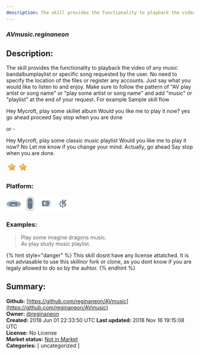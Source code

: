 ```yaml
---
description: The skill provides the functionality to playback the video of any music bandalbumplaylist
---
```


### _AVmusic.reginaneon_  
## Description:  
The skill provides the functionality to playback the video of any music bandalbumplaylist
or specific song requested by the user. No need to specify the location of the files or register any accounts.
Just say what you would like to listen to and enjoy.
Make sure to follow the pattern of "AV play artist or song name" or "play some artist or song name" and
add "music" or "playlist" at the end of your request.
For example
Sample skill flow

Hey Mycroft, play some skillet album
Would you like me to play it now?
yes go ahead proceed
Say stop when you are done

or -

Hey Mycroft, play some classic music playlist
Would you like me to play it now?
No
Let me know if you change your mind.
Actually, go ahead
Say stop when you are done.
  
![](../.gitbook/assets/star.png)![](../.gitbook/assets/star.png)  
  
### Platform:  
 ![Mark I](../.gitbook/assets/mark-1-icon.png)  ![Mark II](../.gitbook/assets/mark-2-icon.png)  ![Picroft](../.gitbook/assets/picroft-icon.png)  ![plasmoid](../.gitbook/assets/kde.png)   
### Examples:  
> Play some imagine dragons music.  
> Av play study music playlist.  
  
{% hint style="danger" %}
This skill dosnt have any license attatched. It is not adviasable to use this skillnor fork or clone, as you dont know if you are legaly allowed to do so by the auhtor.
{% endhint %}
  
## Summary:  
**Github:** [https://github.com/reginaneon/AVmusic](https://github.com/reginaneon/AVmusic)  
**Owner:** [@reginaneon](https://github.com/reginaneon)  
**Created:** 2018 Jun 01 22:33:50 UTC  **Last updated:** 2018 Nov 16 19:15:08 UTC  
**License:** No License  
**Market status:** [Not in Market](https://market.mycroft.ai/skill/)  
**Categories:** [ uncategorized ]   
